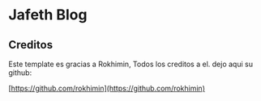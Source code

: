 # Jafeth Blog

## Creditos

Este template es gracias a Rokhimin, Todos los creditos a el. dejo aqui su github:

[https://github.com/rokhimin](https://github.com/rokhimin)
